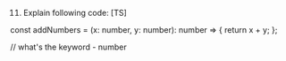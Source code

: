 11. Explain following code: [TS]

const addNumbers = (x: number, y: number): number => {
  return x + y;
};

// what's the keyword - number